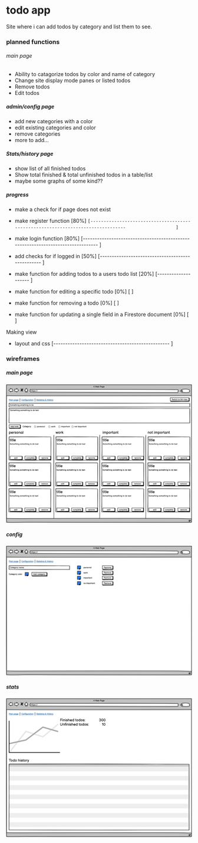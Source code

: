 # todo app
Site where i can add todos by category and list them to see.


### planned functions

###### main page
- Ability to catagorize todos by color and name of category
- Change site display mode panes or listed todos
- Remove todos
- Edit todos 



##### admin/config page
- add new categories with a color
- edit existing categories and color
- remove categories
- more to add...


##### Stats/history page
- show list of all finished todos 
- Show total finished & total unfinished todos in a table/list
- maybe some graphs of some kind??

##### progress

- make a check for if page does not exist

- make register function [80%]
`[--------------------------------------------------------------------------------                   ]`
- make login function [80%]
[--------------------------------------------------------------------------------                   ]
- add checks for if logged in [50%]
[-------------------------------------------------                                                  ]
- make function for adding todos to a users todo list [20%]
[--------------------                                                                               ]
- make function for editing a specific todo [0%]
[                                                                                                   ]
- make function for removing a todo [0%]
[                                                                                                   ]
- make function for updating a single field in a Firestore document [0%]
[                                                                                                   ]

Making view
- layout and css
[-------------------------------------------------                                                  ]

### wireframes

##### main page
![Alt text](wireframes/main.png)
##### config
![Alt text](wireframes/config.png)
##### stats
![Alt text](wireframes/stats.png)



